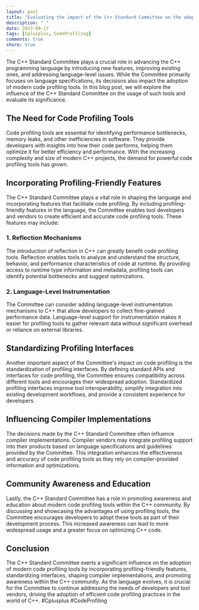 ```yaml
---
layout: post
title: "Evaluating the impact of the C++ Standard Committee on the adoption of modern code profiling tools"
description: " "
date: 2023-09-17
tags: [Cplusplus, CodeProfiling]
comments: true
share: true
---
```


The C++ Standard Committee plays a crucial role in advancing the C++ programming language by introducing new features, improving existing ones, and addressing language-level issues. While the Committee primarily focuses on language specifications, its decisions also impact the adoption of modern code profiling tools. In this blog post, we will explore the influence of the C++ Standard Committee on the usage of such tools and evaluate its significance.

## The Need for Code Profiling Tools

Code profiling tools are essential for identifying performance bottlenecks, memory leaks, and other inefficiencies in software. They provide developers with insights into how their code performs, helping them optimize it for better efficiency and performance. With the increasing complexity and size of modern C++ projects, the demand for powerful code profiling tools has grown.

## Incorporating Profiling-Friendly Features

The C++ Standard Committee plays a vital role in shaping the language and incorporating features that facilitate code profiling. By including profiling-friendly features in the language, the Committee enables tool developers and vendors to create efficient and accurate code profiling tools. These features may include:

### 1. Reflection Mechanisms

The introduction of reflection in C++ can greatly benefit code profiling tools. Reflection enables tools to analyze and understand the structure, behavior, and performance characteristics of code at runtime. By providing access to runtime type information and metadata, profiling tools can identify potential bottlenecks and suggest optimizations.

### 2. Language-Level Instrumentation

The Committee can consider adding language-level instrumentation mechanisms to C++ that allow developers to collect fine-grained performance data. Language-level support for instrumentation makes it easier for profiling tools to gather relevant data without significant overhead or reliance on external libraries.

## Standardizing Profiling Interfaces

Another important aspect of the Committee's impact on code profiling is the standardization of profiling interfaces. By defining standard APIs and interfaces for code profiling, the Committee ensures compatibility across different tools and encourages their widespread adoption. Standardized profiling interfaces improve tool interoperability, simplify integration into existing development workflows, and provide a consistent experience for developers.

## Influencing Compiler Implementations

The decisions made by the C++ Standard Committee often influence compiler implementations. Compiler vendors may integrate profiling support into their products based on language specifications and guidelines provided by the Committee. This integration enhances the effectiveness and accuracy of code profiling tools as they rely on compiler-provided information and optimizations.

## Community Awareness and Education

Lastly, the C++ Standard Committee has a role in promoting awareness and education about modern code profiling tools within the C++ community. By discussing and showcasing the advantages of using profiling tools, the Committee encourages developers to adopt these tools as part of their development process. This increased awareness can lead to more widespread usage and a greater focus on optimizing C++ code.

## Conclusion

The C++ Standard Committee exerts a significant influence on the adoption of modern code profiling tools by incorporating profiling-friendly features, standardizing interfaces, shaping compiler implementations, and promoting awareness within the C++ community. As the language evolves, it is crucial for the Committee to continue addressing the needs of developers and tool vendors, driving the adoption of efficient code profiling practices in the world of C++. #Cplusplus #CodeProfiling